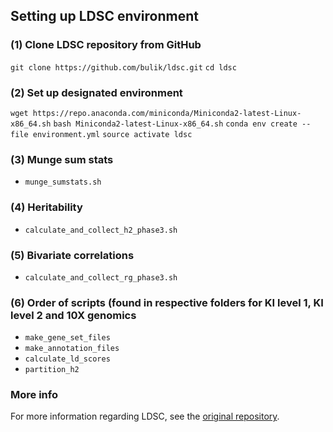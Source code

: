 ## Setting up LDSC environment

### (1) Clone LDSC repository from GitHub
```git clone https://github.com/bulik/ldsc.git```
```cd ldsc```

### (2) Set up designated environment
```wget https://repo.anaconda.com/miniconda/Miniconda2-latest-Linux-x86_64.sh```
```bash Miniconda2-latest-Linux-x86_64.sh```
```conda env create --file environment.yml```
```source activate ldsc```

### (3) Munge sum stats
- ```munge_sumstats.sh```

### (4) Heritability
- ```calculate_and_collect_h2_phase3.sh```

### (5) Bivariate correlations
- ```calculate_and_collect_rg_phase3.sh```

### (6) Order of scripts (found in respective folders for KI level 1, KI level 2 and 10X genomics
- ```make_gene_set_files```
- ```make_annotation_files```
- ```calculate_ld_scores```
- ```partition_h2```

### More info
For more information regarding LDSC, see the [original repository](https://github.com/bulik/ldsc/).